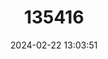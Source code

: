 ---
title: "135416"
category: "Salvelinus lepechini"
draft: false
date: 2024-02-22 13:03:51
languages:
  Russian: ["Палия"]
  English: ["Lepechin's Charr"]
---